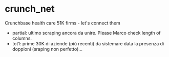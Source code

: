 # crunch_net
Crunchbase health care 51K firms - let's connect them
- partial: ultimo scraping ancora da unire. Please Marco check length of columns.
- tot1: prime 30K di aziende (più recenti) da sistemare data la presenza di doppioni (sraping non perfetto)...
